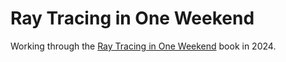 # Ray Tracing in One Weekend

Working through the [Ray Tracing in One Weekend](https://raytracing.github.io/books/RayTracingInOneWeekend.html) book in 2024.

